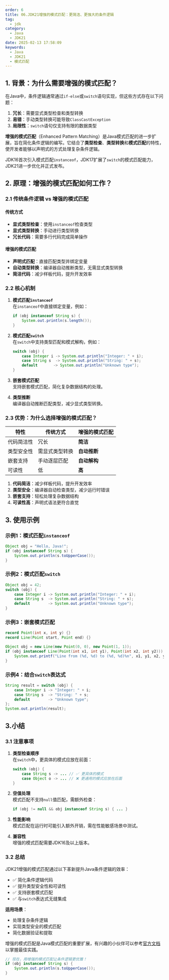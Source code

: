 ```yaml
---
order: 6
title: 06.JDK21增强的模式匹配：更简洁、更强大的条件逻辑
tag:
  - jdk
category:
  - Java
  - JDK21
date: 2025-02-13 17:58:09
keywords: 
  - Java 
  - JDK21
  - 模式匹配
---
```


## 1. 背景：为什么需要增强的模式匹配？

在Java中，条件逻辑通常通过`if-else`或`switch`语句实现，但这些方式存在以下问题：
1. **冗长**：需要显式类型检查和类型转换
2. **易错**：手动类型转换可能导致`ClassCastException`
3. **局限性**：`switch`语句仅支持有限的数据类型

**增强的模式匹配**（Enhanced Pattern Matching）是Java模式匹配的进一步扩展，旨在简化条件逻辑的编写。它结合了**类型检查**、**类型转换**和**模式匹配**的特性，使开发者能够以声明式的方式处理复杂条件逻辑。

JDK16首次引入模式匹配`instanceof`，JDK17扩展了`switch`的模式匹配能力，JDK21进一步优化并正式发布。


## 2. 原理：增强的模式匹配如何工作？

### 2.1 传统条件逻辑 vs 增强的模式匹配

#### 传统方式

- **显式类型检查**：使用`instanceof`检查类型
- **显式类型转换**：手动进行类型转换
- **冗长代码**：需要多行代码完成简单操作

#### 增强的模式匹配

- **声明式匹配**：直接匹配类型并绑定变量
- **自动类型转换**：编译器自动推断类型，无需显式类型转换
- **简洁代码**：减少样板代码，提升开发效率

### 2.2 核心机制

1. **模式匹配`instanceof`**  
   在`instanceof`中直接绑定变量，例如：
   ```java
   if (obj instanceof String s) {
       System.out.println(s.length());
   }
   ```

2. **模式匹配`switch`**  
   在`switch`中支持类型匹配和模式解构，例如：
   ```java
   switch (obj) {
       case Integer i -> System.out.println("Integer: " + i);
       case String s  -> System.out.println("String: " + s);
       default       -> System.out.println("Unknown type");
   }
   ```

3. **嵌套模式匹配**  
   支持嵌套模式匹配，简化复杂数据结构的处理。

4. **类型推断**  
   编译器自动推断匹配类型，减少显式类型转换。

### 2.3 优势：为什么选择增强的模式匹配？

| 特性                | 传统方式          | 增强的模式匹配    |
|---------------------|------------------|-------------------|
| 代码简洁性          | 冗长              | **简洁**          |
| 类型安全性          | 需显式类型转换    | **自动推断**      |
| 嵌套支持            | 手动逐层匹配      | **自动解构**      |
| 可读性              | 低                | **高**            |

1. **代码简洁**：减少样板代码，提升开发效率
2. **类型安全**：编译器自动检查类型，减少运行时错误
3. **嵌套支持**：轻松处理复杂数据结构
4. **可读性高**：声明式语法更符合直觉

## 3. 使用示例

### 示例1：模式匹配`instanceof`
```java
Object obj = "Hello, Java!";
if (obj instanceof String s) {
    System.out.println(s.toUpperCase());
}
```

### 示例2：模式匹配`switch`
```java
Object obj = 42;
switch (obj) {
    case Integer i -> System.out.println("Integer: " + i);
    case String s  -> System.out.println("String: " + s);
    default        -> System.out.println("Unknown type");
}
```

### 示例3：嵌套模式匹配
```java
record Point(int x, int y) {}
record Line(Point start, Point end) {}

Object obj = new Line(new Point(0, 0), new Point(1, 1));
if (obj instanceof Line(Point(int x1, int y1), Point(int x2, int y2))) {
    System.out.printf("Line from (%d, %d) to (%d, %d)%n", x1, y1, x2, y2);
}
```

### 示例4：结合`switch`表达式
```java
String result = switch (obj) {
    case Integer i -> "Integer: " + i;
    case String s  -> "String: " + s;
    default        -> "Unknown type";
};
System.out.println(result);
```

## 3.小结

### 3.1 注意事项

1. **类型检查顺序**  
   在`switch`中，更具体的模式应放在前面：
   ```java
   switch (obj) {
       case String s -> ... // ✅ 更具体的模式
       case Object o -> ... // ❌ 更通用的模式应放在后面
   }
   ```

2. **空值处理**  
   模式匹配不支持`null`值匹配，需额外检查：
   ```java
   if (obj != null && obj instanceof String s) { ... }
   ```

3. **性能影响**  
   模式匹配在运行时可能引入额外开销，需在性能敏感场景中测试。

4. **兼容性**  
   增强的模式匹配需要JDK16及以上版本。

### 3.2 总结

JDK21增强的模式匹配通过以下革新提升Java条件逻辑的效率：
- ✅ 简化条件逻辑代码
- ✅ 提升类型安全性和可读性
- ✅ 支持嵌套模式匹配
- ✅ 与`switch`表达式无缝集成

**适用场景**：
- 处理复杂条件逻辑
- 实现类型安全的模式匹配
- 简化数据验证和提取

增强的模式匹配是Java模式匹配的重要扩展，有兴趣的小伙伴可以参考[官方文档](https://openjdk.org/jeps/406)以掌握最佳实践。

```java
// 现在，用增强的模式匹配让条件逻辑更优雅！
if (obj instanceof String s) {
    System.out.println(s.toUpperCase());
}
```
